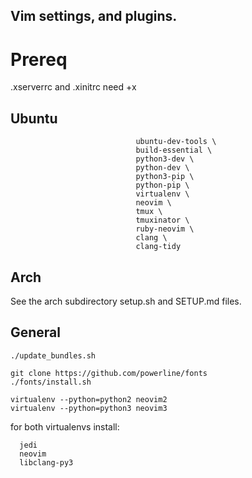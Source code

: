 Vim settings, and plugins.
----

# Prereq

.xserverrc and .xinitrc need +x

##  Ubuntu
  ```sudo apt-get install -y git cmake \  
                              ubuntu-dev-tools \  
                              build-essential \  
                              python3-dev \  
                              python-dev \  
                              python3-pip \  
                              python-pip \  
                              virtualenv \  
                              neovim \  
                              tmux \  
                              tmuxinator \  
                              ruby-neovim \  
                              clang \  
                              clang-tidy
  ```

## Arch
  See the arch subdirectory setup.sh and SETUP.md files.


## General
  ```
  ./update_bundles.sh

  git clone https://github.com/powerline/fonts  
  ./fonts/install.sh
  
  virtualenv --python=python2 neovim2  
  virtualenv --python=python3 neovim3  
  ````
  for both virtualenvs install:  
  ```
    jedi  
    neovim  
    libclang-py3  
 ```


